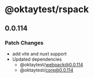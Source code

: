 # @oktaytest/rspack

## 0.0.114

### Patch Changes

- add vite and nuxt support
- Updated dependencies
  - @oktaytest/webpack@0.0.114
  - @oktaytest/core@0.0.114
